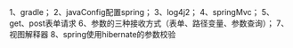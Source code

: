 1、gradle；
2、javaConfig配置spring；
3、log4j2；
4、springMvc；
5、get、post表单请求
6、参数的三种接收方式（表单、路径变量、参数查询）；
7、视图解释器
8、spring使用hibernate的参数校验